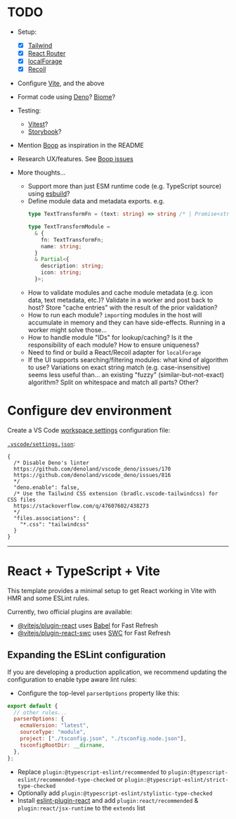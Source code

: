 # TODO

- Setup:
  - [x] [Tailwind](https://tailwindcss.com/docs/guides/vite)
  - [x] [React Router](https://reactrouter.com/en/main)
  - [x] [localForage](https://github.com/localForage/localForage)
  - [x] [Recoil](https://recoiljs.org/)

- Configure [Vite](https://vitejs.dev/), and the above

- Format code using [Deno](https://deno.com/)? [Biome](https://biomejs.dev/)?

- Testing:
  - [Vitest](https://vitest.dev/)?
  - [Storybook](https://storybook.js.org/)?

- Mention [Boop](https://github.com/IvanMathy/Boop) as inspiration in the README

- Research UX/features. See
  [Boop issues](https://github.com/IvanMathy/Boop/issues)

- More thoughts…
  - Support more than just ESM runtime code (e.g. TypeScript source) using
    [esbuild](https://esbuild.github.io/)?
  - Define module data and metadata exports. e.g.
    ```ts
    type TextTransformFn = (text: string) => string /* | Promise<string>? */;

    type TextTransformModule =
      & {
        fn: TextTransformFn;
        name: string;
      }
      & Partial<{
        description: string;
        icon: string;
      }>;
    ```
  - How to validate modules and cache module metadata (e.g. icon data, text
    metadata, etc.)? Validate in a worker and post back to host? Store "cache
    entries" with the result of the prior validation?
  - How to run each module? `import`ing modules in the host will accumulate in
    memory and they can have side-effects. Running in a worker might solve
    those…
  - How to handle module "IDs" for lookup/caching? Is it the responsibility of
    each module? How to ensure uniqueness?
  - Need to find or build a React/Recoil adapter for `localForage`
  - If the UI supports searching/filtering modules: what kind of algorithm to
    use? Variations on exact string match (e.g. case-insensitive) seems less
    useful than… an existing "fuzzy" (similar-but-not-exact) algorithm? Split on
    whitespace and match all parts? Other?

# Configure dev environment

Create a VS Code
[workspace settings](https://code.visualstudio.com/docs/getstarted/settings#_workspace-settings)
configuration file:

[`.vscode/settings.json`](.vscode/settings.json):

```jsonc
{
  /* Disable Deno's linter
  https://github.com/denoland/vscode_deno/issues/170
  https://github.com/denoland/vscode_deno/issues/816
  */
  "deno.enable": false,
  /* Use the Tailwind CSS extension (bradlc.vscode-tailwindcss) for CSS files
  https://stackoverflow.com/q/47607602/438273
  */
  "files.associations": {
    "*.css": "tailwindcss"
  }
}
```

---

# React + TypeScript + Vite

This template provides a minimal setup to get React working in Vite with HMR and
some ESLint rules.

Currently, two official plugins are available:

- [@vitejs/plugin-react](https://github.com/vitejs/vite-plugin-react/blob/main/packages/plugin-react/README.md)
  uses [Babel](https://babeljs.io/) for Fast Refresh
- [@vitejs/plugin-react-swc](https://github.com/vitejs/vite-plugin-react-swc)
  uses [SWC](https://swc.rs/) for Fast Refresh

## Expanding the ESLint configuration

If you are developing a production application, we recommend updating the
configuration to enable type aware lint rules:

- Configure the top-level `parserOptions` property like this:

```js
export default {
  // other rules...
  parserOptions: {
    ecmaVersion: "latest",
    sourceType: "module",
    project: ["./tsconfig.json", "./tsconfig.node.json"],
    tsconfigRootDir: __dirname,
  },
};
```

- Replace `plugin:@typescript-eslint/recommended` to
  `plugin:@typescript-eslint/recommended-type-checked` or
  `plugin:@typescript-eslint/strict-type-checked`
- Optionally add `plugin:@typescript-eslint/stylistic-type-checked`
- Install
  [eslint-plugin-react](https://github.com/jsx-eslint/eslint-plugin-react) and
  add `plugin:react/recommended` & `plugin:react/jsx-runtime` to the `extends`
  list
